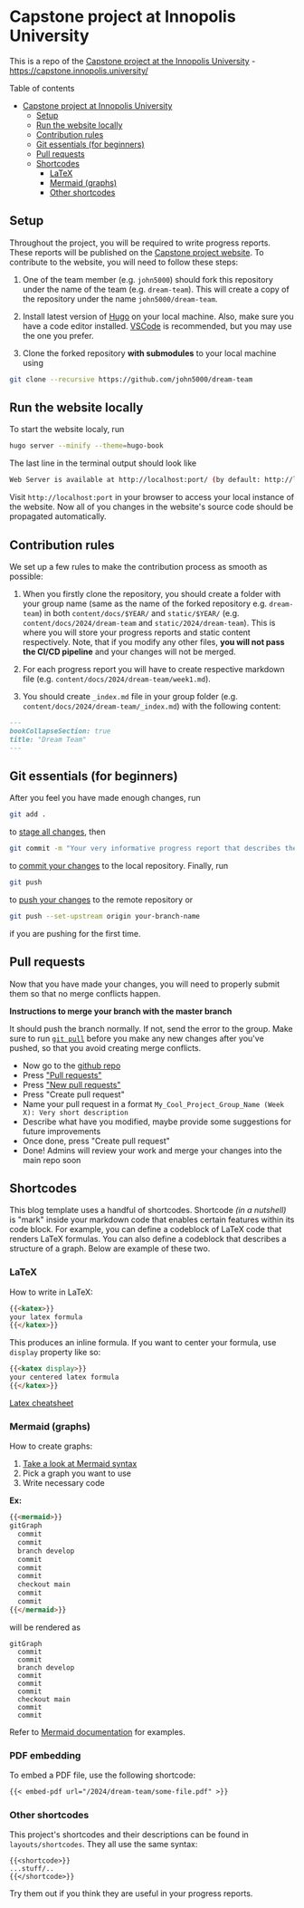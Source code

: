 # Capstone project at Innopolis University

This is a repo of the [Capstone project at the Innopolis University](https://capstone.innopolis.university/) - <https://capstone.innopolis.university/>

Table of contents

- [Capstone project at Innopolis University](#capstone-project-at-innopolis-university)
  - [Setup](#setup)
  - [Run the website locally](#run-the-website-locally)
  - [Contribution rules](#contribution-rules)
  - [Git essentials (for beginners)](#git-essentials-for-beginners)
  - [Pull requests](#pull-requests)
  - [Shortcodes](#shortcodes)
    - [LaTeX](#latex)
    - [Mermaid (graphs)](#mermaid-graphs)
    - [Other shortcodes](#other-shortcodes)

## Setup

Throughout the project, you will be required to write progress reports. These reports will be published on the [Capstone project website](https://capstone.innopolis.university/). To contribute to the website, you will need to follow these steps:

1. One of the team member (e.g. `john5000`) should fork this repository under the name of the team (e.g. `dream-team`). This will create a copy of the repository under the name `john5000/dream-team`.

2. Install latest version of [Hugo](https://gohugo.io/getting-started/installing/) on your local machine. Also, make sure you have a code editor installed. [VSCode](https://code.visualstudio.com/) is recommended, but you may use the one you prefer.

3. Clone the forked repository **with submodules** to your local machine using

```bash
git clone --recursive https://github.com/john5000/dream-team
```

## Run the website locally

To start the website localy, run

```bash
hugo server --minify --theme=hugo-book
```

The last line in the terminal output should look like

```bash
Web Server is available at http://localhost:port/ (by default: http://localhost:1313/)
```

Visit `http://localhost:port` in your browser to access your local instance of the website. Now all of you changes in the website's source code should be propagated automatically.

## Contribution rules

We set up a few rules to make the contribution process as smooth as possible:

1. When you firstly clone the repository, you should create a folder with your group name (same as the name of the forked repository e.g. `dream-team`) in both `content/docs/$YEAR/` and `static/$YEAR/` (e.g. `content/docs/2024/dream-team` and `static/2024/dream-team`). This is where you will store your progress reports and static content respectively. Note, that if you modify any other files, **you will not pass the CI/CD pipeline** and your changes will not be merged.

2. For each progress report you will have to create respective markdown file (e.g. `content/docs/2024/dream-team/week1.md`).
3. You should create `_index.md` file in your group folder (e.g. `content/docs/2024/dream-team/_index.md`) with the following content:

```md
---
bookCollapseSection: true
title: "Dream Team"
---
```

## Git essentials (for beginners)

After you feel you have made enough changes, run

```bash
git add .
```

to [stage all changes](https://git-scm.com/docs/git-add), then

```bash
git commit -m "Your very informative progress report that describes the changes you've made"
```

to [commit your changes](https://git-scm.com/docs/git-commit) to the local repository. Finally, run

```bash
git push
```

to [push your changes](https://git-scm.com/docs/git-push) to the remote repository or

```bash
git push --set-upstream origin your-branch-name
```

if you are pushing for the first time.

## Pull requests

Now that you have made your changes, you will need to properly submit them so that no merge conflicts happen.

**Instructions to merge your branch with the master branch**

It should push the branch normally. If not, send the error to the group.
Make sure to run [`git pull`](https://git-scm.com/docs/git-pull) before you make any new changes after you've pushed, so that you avoid creating merge conflicts.

- Now go to the [github repo](https://github.com/IU-Capstone-Project-2024/reports)
- Press ["Pull requests"](https://github.com/IU-Capstone-Project-2024/reports/pulls)
- Press ["New pull requests"](https://github.com/IU-Capstone-Project-2024/reports/compare)
- Press "Create pull request"
- Name your pull request in a format `My_Cool_Project_Group_Name (Week X): Very short description`
- Describe what have you modified, maybe provide some suggestions for future improvements
- Once done, press "Create pull request"
- Done! Admins will review your work and merge your changes into the main repo soon

## Shortcodes

This blog template uses a handful of shortcodes. Shortcode *(in a nutshell)* is "mark" inside your markdown code that enables certain features within its code block. For example, you can define a codeblock of LaTeX code that renders LaTeX formulas. You can also define a codeblock that describes a structure of a graph. Below are example of these two.

### LaTeX

How to write in LaTeX:

```md
{{<katex>}}
your latex formula
{{</katex>}}
```

This produces an inline formula. If you want to center your formula, use `display` property like so:

```md
{{<katex display>}}
your centered latex formula
{{</katex>}}
```

[Latex cheatsheet](https://wch.github.io/latexsheet/latexsheet.pdf)

### Mermaid (graphs)

How to create graphs:

1. [Take a look at Mermaid syntax](https://mermaid.js.org/intro/)
2. Pick a graph you want to use
3. Write necessary code

**Ex:**

```md
{{<mermaid>}}
gitGraph
  commit
  commit
  branch develop
  commit
  commit
  commit
  checkout main
  commit
  commit
{{</mermaid>}}
```

will be rendered as

```mermaid
gitGraph
  commit
  commit
  branch develop
  commit
  commit
  commit
  checkout main
  commit
  commit
```

Refer to [Mermaid documentation](https://mermaid.js.org/intro/) for examples.

### PDF embedding

To embed a PDF file, use the following shortcode:

```md
{{< embed-pdf url="/2024/dream-team/some-file.pdf" >}}
```

### Other shortcodes

This project's shortcodes and their descriptions can be found in `layouts/shortcodes`. They all use the same syntax:

```
{{<shortcode>}}
...stuff/..
{{</shortcode>}}
```

Try them out if you think they are useful in your progress reports.